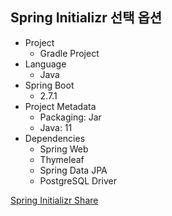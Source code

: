 ## Spring Initializr 선택 옵션
- Project
  - Gradle Project
- Language
  - Java
- Spring Boot
  - 2.7.1
- Project Metadata
  - Packaging: Jar
  - Java: 11
- Dependencies
  - Spring Web
  - Thymeleaf
  - Spring Data JPA
  - PostgreSQL Driver
 
[Spring Initializr Share](https://start.spring.io/#!type=gradle-project&language=java&platformVersion=2.7.1&packaging=jar&jvmVersion=11&groupId=com.study&artifactId=board&name=board&description=Demo%20project%20for%20Spring%20Boot&packageName=com.study.board&dependencies=web,data-jpa,postgresql,thymeleaf)
